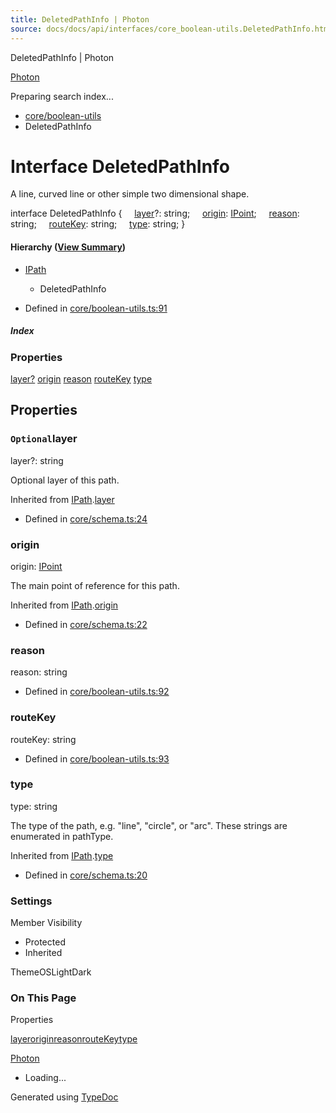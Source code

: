 ```yaml
---
title: DeletedPathInfo | Photon
source: docs/docs/api/interfaces/core_boolean-utils.DeletedPathInfo.html
---
```


DeletedPathInfo | Photon

[Photon](../index.md)




Preparing search index...

* [core/boolean-utils](../modules/core_boolean-utils.md)
* DeletedPathInfo

# Interface DeletedPathInfo

A line, curved line or other simple two dimensional shape.

interface DeletedPathInfo {
    [layer](#layer)?: string;
    [origin](#origin): [IPoint](core_schema.IPoint.md);
    [reason](#reason): string;
    [routeKey](#routekey): string;
    [type](#type): string;
}

#### Hierarchy ([View Summary](../hierarchy.md#core/boolean-utils.DeletedPathInfo))

* [IPath](core_schema.IPath.md)
  + DeletedPathInfo

* Defined in [core/boolean-utils.ts:91](https://github.com/mwhite454/photon/blob/main/packages/photon/src/core/boolean-utils.ts#L91)

##### Index

### Properties

[layer?](#layer)
[origin](#origin)
[reason](#reason)
[routeKey](#routekey)
[type](#type)

## Properties

### `Optional`layer

layer?: string

Optional layer of this path.

Inherited from [IPath](core_schema.IPath.md).[layer](core_schema.IPath.md#layer)

* Defined in [core/schema.ts:24](https://github.com/mwhite454/photon/blob/main/packages/photon/src/core/schema.ts#L24)

### origin

origin: [IPoint](core_schema.IPoint.md)

The main point of reference for this path.

Inherited from [IPath](core_schema.IPath.md).[origin](core_schema.IPath.md#origin)

* Defined in [core/schema.ts:22](https://github.com/mwhite454/photon/blob/main/packages/photon/src/core/schema.ts#L22)

### reason

reason: string

* Defined in [core/boolean-utils.ts:92](https://github.com/mwhite454/photon/blob/main/packages/photon/src/core/boolean-utils.ts#L92)

### routeKey

routeKey: string

* Defined in [core/boolean-utils.ts:93](https://github.com/mwhite454/photon/blob/main/packages/photon/src/core/boolean-utils.ts#L93)

### type

type: string

The type of the path, e.g. "line", "circle", or "arc". These strings are enumerated in pathType.

Inherited from [IPath](core_schema.IPath.md).[type](core_schema.IPath.md#type)

* Defined in [core/schema.ts:20](https://github.com/mwhite454/photon/blob/main/packages/photon/src/core/schema.ts#L20)

### Settings

Member Visibility

* Protected
* Inherited

ThemeOSLightDark

### On This Page

Properties

[layer](#layer)[origin](#origin)[reason](#reason)[routeKey](#routekey)[type](#type)

[Photon](../index.md)

* Loading...

Generated using [TypeDoc](https://typedoc.org/)

